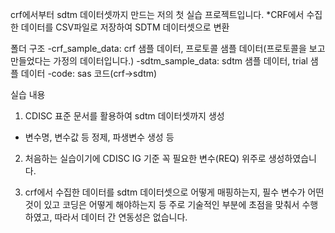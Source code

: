
crf에서부터 sdtm 데이터셋까지 만드는 저의 첫 실습 프로젝트입니다.
*CRF에서 수집한 데이터를 CSV파일로 저장하여 SDTM 데이터셋으로 변환

폴더 구조
-crf_sample_data: crf 샘플 데이터, 프로토콜 샘플 데이터(프로토콜을 보고 만들었다는 가정의 데이터입니다.)
-sdtm_sample_data: sdtm 샘플 데이터, trial 샘플 데이터
-code: sas 코드(crf->sdtm)

실습 내용
1. CDISC 표준 문서를 활용하여 sdtm 데이터셋까지 생성
- 변수명, 변수값 등 정제, 파생변수 생성 등

2. 처음하는 실습이기에 CDISC IG 기준 꼭 필요한 변수(REQ) 위주로 생성하였습니다.

3. crf에서 수집한 데이터를 sdtm 데이터셋으로 어떻게 매핑하는지, 필수 변수가 어떤 것이 있고 코딩은 어떻게 해야하는지 등 주로 기술적인 부분에 초점을 맞춰서 수행하였고,
   따라서 데이터 간 연동성은 없습니다.
